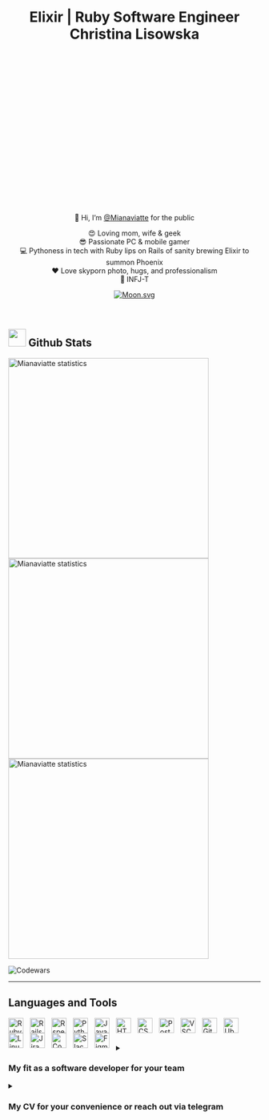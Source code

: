 <div align="center">
  <h1 style="width:100%;height:10%;text-align:center;position:relative;top:40%;">Elixir | Ruby Software Engineer Christina Lisowska</h1>
  
  👋 Hi, I’m [@Mianaviatte](https://www.instagram.com/mianaviatte/) for the public  
     
  😍 Loving mom, wife & geek  
  😎 Passionate PC & mobile gamer  
  💻 Pythoness in tech with Ruby lips on Rails of sanity brewing Elixir to summon Phoenix  
  ❤️ Love skyporn photo, hugs, and professionalism  
  🙏 INFJ-T  

<!-- real time moon -->
[![Moon.svg](https://moon-svg.minung.dev/moon.svg?theme=ray)](https://moon-svg.minung.dev)  
 
 </div>
  
<br />

<!--- GitHub stats -->
<h2><img src="https://media.giphy.com/media/iY8CRBdQXODJSCERIr/giphy.gif" width="35"> Github Stats</h2>

<img width="400" src="https://github-readme-stats.vercel.app/api?username=Mianaviatte&include_all_commits=true&count_private=true&hide=JavaScript&show_icons=true&line_height=20&theme=dark&hide_border=false"  alt="Mianaviatte statistics"/>
<img width="400" src="https://github-readme-stats.anuraghazra1.vercel.app/api/top-langs/?username=Mianaviatte&show_icons=true&locale=en&theme=dark&hide_border=false&no-bg=true&no-frame=true&langs_count=10&include_all_commits=true&count_private=true&hide=JavaScript" alt="Mianaviatte statistics"/>
<img width="400" src="https://github-readme-streak-stats.herokuapp.com/?user=Mianaviatte&theme=dark&hide_border=false"  alt="Mianaviatte statistics"/> 

![Codewars](https://www.codewars.com/users/Mianaviatte/badges/large)  

---  
  
<h2>Languages and Tools</h2>
  
<!-- <img align="left" alt="Elixir" width="30px" style="padding-right:10px;" src="https://cdn.jsdelivr.net/gh/devicons/devicon/icons/elixir/elixir-original.svg"/> -->
<!-- <img align="left" alt="Erlang" width="30px" style="padding-right:10px;" src="https://cdn.jsdelivr.net/gh/devicons/devicon/icons/erlang/erlang-original-wordmark.svg"/> -->
<!-- <img align="left" alt="Phoenix" width="30px" style="padding-right:10px;" src="https://cdn.jsdelivr.net/gh/devicons/devicon/icons/phoenix/phoenix-original-wordmark.svg"/> -->

<img align="left" alt="Ruby" width="30px" style="padding-right:10px;" src="https://cdn.jsdelivr.net/gh/devicons/devicon/icons/ruby/ruby-original-wordmark.svg"/>          
<img align="left" alt="Rails" width="30px" style="padding-right:10px;" src="https://cdn.jsdelivr.net/gh/devicons/devicon/icons/rails/rails-plain-wordmark.svg"/>
<img align="left" alt="Rspec" width="30px" style="padding-right:10px;" src="https://cdn.jsdelivr.net/gh/devicons/devicon/icons/rspec/rspec-original.svg"/>

<img align="left" alt="Python" width="30px" style="padding-right:10px;" src="https://cdn.jsdelivr.net/gh/devicons/devicon/icons/python/python-original-wordmark.svg"/>
<img align="left" alt="JavaScript" width="30px" style="padding-right:10px;" src="https://cdn.jsdelivr.net/gh/devicons/devicon/icons/javascript/javascript-original.svg"/>
<img align="left" alt="HTML" width="30px" style="padding-right:10px;" src="https://cdn.jsdelivr.net/gh/devicons/devicon/icons/html5/html5-original-wordmark.svg"/>
<img align="left" alt="CSS" width="30px" style="padding-right:10px;" src="https://cdn.jsdelivr.net/gh/devicons/devicon/icons/css3/css3-original-wordmark.svg"/>

<img align="left" alt="Postgres" width="30px" style="padding-right:10px;" src="https://cdn.jsdelivr.net/gh/devicons/devicon/icons/postgresql/postgresql-original-wordmark.svg"/>
<!-- <img align="left" alt="MongoDB" width="30px" style="padding-right:10px;" src="https://cdn.jsdelivr.net/gh/devicons/devicon/icons/mongodb/mongodb-original-wordmark.svg"/> -->

<img align="left" alt="VSCode" width="30px" style="padding-right:10px;" src="https://cdn.jsdelivr.net/gh/devicons/devicon/icons/vscode/vscode-original-wordmark.svg"/>
<img align="left" alt="Git" width="30px" style="padding-right:10px;" src="https://cdn.jsdelivr.net/gh/devicons/devicon/icons/git/git-original-wordmark.svg"/>

<img align="left" alt="Ubuntu" width="30px" style="padding-right:10px;" src="https://cdn.jsdelivr.net/gh/devicons/devicon/icons/ubuntu/ubuntu-plain-wordmark.svg"/>
<img align="left" alt="Linux" width="30px" style="padding-right:10px;" src="https://cdn.jsdelivr.net/gh/devicons/devicon/icons/linux/linux-original.svg"/>

<img align="left" alt="Jira" width="30px" style="padding-right:10px;" src="https://cdn.jsdelivr.net/gh/devicons/devicon/icons/jira/jira-original-wordmark.svg"/>
<img align="left" alt="Confluence" width="30px" style="padding-right:10px;" src="https://cdn.jsdelivr.net/gh/devicons/devicon/icons/confluence/confluence-original-wordmark.svg"/>
<img align="left" alt="Slack" width="30px" style="padding-right:10px;" src="https://cdn.jsdelivr.net/gh/devicons/devicon/icons/slack/slack-original.svg"/>
<img align="left" alt="Figma" width="30px" style="padding-right:10px;" src="https://cdn.jsdelivr.net/gh/devicons/devicon/icons/figma/figma-original.svg"/>  
  
  
<br />  
<br />  
<br />  

  
<details>  
 <summary><h3>My fit as a software developer for your team</h3></summary>  
  
• Strong written and verbal English language ([C2 Proficient certified](https://www.efset.org/cert/VWBiQP))  
• Agile, Scrum, and Kanban methodologies  
• Asana, Slack, Jira and Confluence experience  
• Figma  
  
• HTML5 and CSS3  
• JavaScript ES6  
• Python 3.7  
  
• Ruby 3.1    
• Ruby on Rails 7.0.3 ([Ruby web app development Scholarship](https://courses.prometheus.org.ua:18090/downloads/f9e2ab53332444ab8c973350029e5ccf/Certificate.pdf))  
• Devise, RSpec & other gems  
<!-- • Elixir 1.9.1   -->
<!-- • Erlang / OTP 22   -->
<!-- • Phoenix 1.7.2   -->
  
• PostgreSQL 10/14 for SQL  
<!-- • MongoDB Atlas for NoSQL    -->
  
• Visual Studio Code  
• PowerShell  
• Git flow  
  
• OOP, YAGNI, KISS, DRY, SOLID  
<!-- • Functional Programming   -->
  
• Data Structure Basics  
• Mathematics Basics  
• Algorithms Basics  
  
</details>
  
    
<details>  
 <summary><h3>My CV for your convenience or reach out via telegram</h3></summary>  
  
[See the CV](https://mianaviatte-cv.netlify.app/)  
  
[Chat via telegram](https://t.me/Mianaviatte/)  
  
</details>  
  
  
  
<!---
Mianaviatte/Mianaviatte is a ✨ special ✨ repository because its `README.md` (this file) appears on your GitHub profile.
You can click the Preview link to take a look at your changes.
--->
